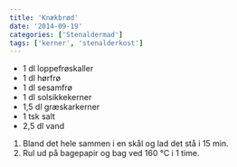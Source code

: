 ```yaml
---
title: 'Knækbrød'
date: '2014-09-19'
categories: ['Stenaldermad']
tags: ['kerner', 'stenalderkost']
---
```


* 1 dl loppefrøskaller
* 1 dl hørfrø
* 1 dl sesamfrø
* 1 dl solsikkekerner
* 1,5 dl græskarkerner
* 1 tsk salt
* 2,5 dl vand

1. Bland det hele sammen i en skål og lad det stå i 15 min.
2. Rul ud på bagepapir og bag ved 160 °C i 1 time.
